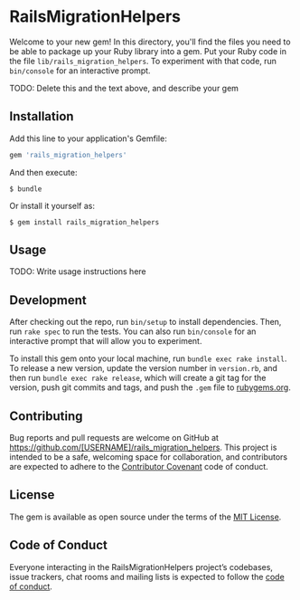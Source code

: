 # RailsMigrationHelpers

Welcome to your new gem! In this directory, you'll find the files you need to be able to package up your Ruby library into a gem. Put your Ruby code in the file `lib/rails_migration_helpers`. To experiment with that code, run `bin/console` for an interactive prompt.

TODO: Delete this and the text above, and describe your gem

## Installation

Add this line to your application's Gemfile:

```ruby
gem 'rails_migration_helpers'
```

And then execute:

    $ bundle

Or install it yourself as:

    $ gem install rails_migration_helpers

## Usage

TODO: Write usage instructions here

## Development

After checking out the repo, run `bin/setup` to install dependencies. Then, run `rake spec` to run the tests. You can also run `bin/console` for an interactive prompt that will allow you to experiment.

To install this gem onto your local machine, run `bundle exec rake install`. To release a new version, update the version number in `version.rb`, and then run `bundle exec rake release`, which will create a git tag for the version, push git commits and tags, and push the `.gem` file to [rubygems.org](https://rubygems.org).

## Contributing

Bug reports and pull requests are welcome on GitHub at https://github.com/[USERNAME]/rails_migration_helpers. This project is intended to be a safe, welcoming space for collaboration, and contributors are expected to adhere to the [Contributor Covenant](http://contributor-covenant.org) code of conduct.

## License

The gem is available as open source under the terms of the [MIT License](https://opensource.org/licenses/MIT).

## Code of Conduct

Everyone interacting in the RailsMigrationHelpers project’s codebases, issue trackers, chat rooms and mailing lists is expected to follow the [code of conduct](https://github.com/[USERNAME]/rails_migration_helpers/blob/master/CODE_OF_CONDUCT.md).
